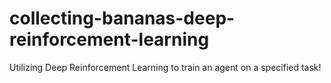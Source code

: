 # collecting-bananas-deep-reinforcement-learning
Utilizing Deep Reinforcement Learning to train an agent on a specified task!

